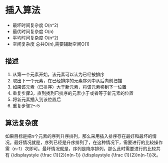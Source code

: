 # 插入算法

* 最坏时间复杂度 O(n^2)
* 最优时间复杂度 O(n)
* 平均时间复杂度 O(n^2)
* 空间复杂度 总共O(n),需要辅助空间O(1)

## 描述
1. 从第一个元素开始，该元素可以认为已经被排序
2. 取出下一个元素，在已经排序的元素序列中从后向前扫描
3. 如果该元素（已排序）大于新元素，将该元素移到下一位置
4. 重复步骤3，直到找到已排序的元素小于或者等于新元素的位置
5. 将新元素插入到该位置后
6. 重复步骤2～5

## 算法复杂度
如果目标是把n个元素的序列升序排列，那么采用插入排序存在最好和最坏的情况。最好情况就是，序列已经是升序排列了，在这种情况下，需要进行的比较操作需（n-1）次即可。最坏情况就是，序列是降序排列，那么此时需要进行的比较共有 {\displaystyle {\frac {1}{2}}n(n-1)} {\displaystyle {\frac {1}{2}}n(n-1)}次。
